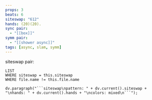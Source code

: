```yaml
---
props: 3
beats: 6
siteswap: "612"
hands: (20)(20).
sync pair:
  - "[[box]]"
symm pair:
  - "[[shower async]]"
tags: [async, slam, symm]
---
```


siteswap pair:
```dataview
LIST
WHERE siteswap = this.siteswap
WHERE file.name != this.file.name
```
```dataviewjs
dv.paragraph("```siteswap\npattern: " + dv.current().siteswap + "\nhands: " + dv.current().hands + "\ncolors: mixed\n```");
```
